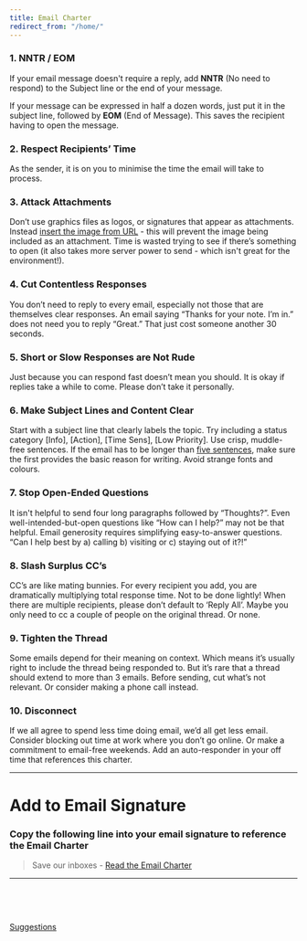 ```yaml
---
title: Email Charter
redirect_from: "/home/"
---
```

### 1. NNTR / EOM
If your email message doesn't require a reply, add **NNTR** (No need to respond) to the Subject line or the end of your message.

If your message can be expressed in half a dozen words, just put it in the subject line, followed by **EOM** (End of Message). This saves the recipient having to open the message.

### 2. Respect Recipients’ Time
As the sender, it is on you to minimise the time the email will take to process.

### 3. Attack Attachments
Don’t use graphics files as logos, or signatures that appear as attachments. Instead [insert the image from URL](https://www.mail-signatures.com/articles/insert-internetlinked-image-outlook-signature/) - this will prevent the image being included as an attachment. Time is wasted trying to see if there’s something to open (it also takes more server power to send - which isn't great for the environment!).

### 4. Cut Contentless Responses
You don’t need to reply to every email, especially not those that are themselves clear responses. An email saying “Thanks for your note. I’m in.” does not need you to reply “Great.” That just cost someone another 30 seconds.

### 5. Short or Slow Responses are Not Rude
Just because you can respond fast doesn’t mean you should. It is okay if replies take a while to come. Please don’t take it personally.

### 6. Make Subject Lines and Content Clear 
Start with a subject line that clearly labels the topic. Try including a status category [Info], [Action], [Time Sens], [Low Priority]. Use crisp, muddle-free sentences. If the email has to be longer than [five sentences](http://five.sentenc.es/), make sure the first provides the basic reason for writing. Avoid strange fonts and colours.

### 7. Stop Open-Ended Questions
It isn't helpful to send four long paragraphs followed by “Thoughts?”. Even well-intended-but-open questions like “How can I help?” may not be that helpful. Email generosity requires simplifying easy-to-answer questions. “Can I help best by a) calling b) visiting or c) staying out of it?!”

### 8. Slash Surplus CC’s
CC’s are like mating bunnies. For every recipient you add, you are dramatically multiplying total response time. Not to be done lightly! When there are multiple recipients, please don’t default to ‘Reply All’. Maybe you only need to cc a couple of people on the original thread. Or none.

### 9. Tighten the Thread
Some emails depend for their meaning on context. Which means it’s usually right to include the thread being responded to. But it’s rare that a thread should extend to more than 3 emails. Before sending, cut what’s not relevant. Or consider making a phone call instead.

### 10. Disconnect
If we all agree to spend less time doing email, we’d all get less email. Consider blocking out time at work where you don’t go online. Or make a commitment to email-free weekends. Add an auto-responder in your off time that references this charter.

---

# Add to Email Signature 

### Copy the following line into your email signature to reference the Email Charter

> Save our inboxes - [Read the Email Charter](https://email-charter.github.io/)

---
<br>
<br>
<p><a href="http://creativecommons.org/licenses/by/4.0/" target="_blank" rel="noopener"><img src="https://img.shields.io/badge/License-CC%20BY%204.0-lightgrey.svg" alt="" /> </a></p>
<p><a href="https://gitreports.com/issue/b-kennedy0/email-charter.github.io" target="_blank" rel="noopener">Suggestions</a></p>
